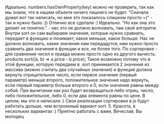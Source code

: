 Идеально. numbers.hasOwnProperty(key) можно не проверять, так как мы знаем, что в нашем объекте ничего лишнего не будет.
"Сначала думал вот так написать, но мне это показалось слишком просто =)" - так и нужно было :)) Отлично все сделали :)
Идеально.
"Но как она это делает не понятно." - нас это не должно волновать, там свой алгоритм. Внутри sort он сам выбираем значения, которые нужно сравнить, передает в функцию и понимает, какое меньше, какое больше. Нас не должно волновать, какие значения нам передадутся, нам нужно просто сравнить два значения в функции и все, не более того. По сортировке - для сравнения чисел и правда можно просто одно из другого вычесть:
products.sort((a, b) => a.price - b.price);
Такое возможно потому что в этой функции, которую передаем в .sort принимается 2 значения из массива (можно считать два случайных значения) и функция должна вернуть отрицательное число, если первое значение (первый параметр) меньше второго, положительное значение надо вернуть, если первый параметр больше второго и 0, если значения равны между собой. При вычитании как раз будет возвращаться либо отриц. число, либо положительное, либо 0, если два элемента равны по цене. В целом, мы это и написали :)
Свои реализации сортировки в js будут работать дольше, чем встроенный вариант sort. 5. Красота, в нескольких вариантах :)
Приятно работать с вами, Вячеслав. Вы молодец
